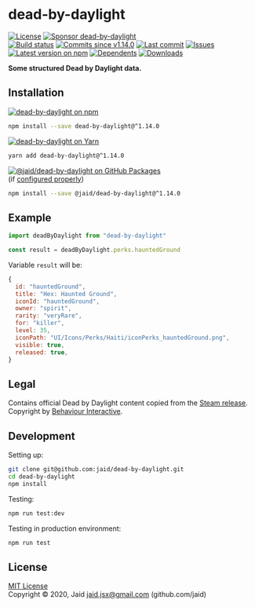 # dead-by-daylight


<a href="https://raw.githubusercontent.com/jaid/dead-by-daylight/master/license.txt"><img src="https://img.shields.io/github/license/jaid/dead-by-daylight?style=flat-square" alt="License"/></a> <a href="https://github.com/sponsors/jaid"><img src="https://img.shields.io/badge/<3-Sponsor-FF45F1?style=flat-square" alt="Sponsor dead-by-daylight"/></a>  
<a href="https://actions-badge.atrox.dev/jaid/dead-by-daylight/goto"><img src="https://img.shields.io/endpoint.svg?style=flat-square&url=https%3A%2F%2Factions-badge.atrox.dev%2Fjaid%2Fdead-by-daylight%2Fbadge" alt="Build status"/></a> <a href="https://github.com/jaid/dead-by-daylight/commits"><img src="https://img.shields.io/github/commits-since/jaid/dead-by-daylight/v1.14.0?style=flat-square&logo=github" alt="Commits since v1.14.0"/></a> <a href="https://github.com/jaid/dead-by-daylight/commits"><img src="https://img.shields.io/github/last-commit/jaid/dead-by-daylight?style=flat-square&logo=github" alt="Last commit"/></a> <a href="https://github.com/jaid/dead-by-daylight/issues"><img src="https://img.shields.io/github/issues/jaid/dead-by-daylight?style=flat-square&logo=github" alt="Issues"/></a>  
<a href="https://npmjs.com/package/dead-by-daylight"><img src="https://img.shields.io/npm/v/dead-by-daylight?style=flat-square&logo=npm&label=latest%20version" alt="Latest version on npm"/></a> <a href="https://github.com/jaid/dead-by-daylight/network/dependents"><img src="https://img.shields.io/librariesio/dependents/npm/dead-by-daylight?style=flat-square&logo=npm" alt="Dependents"/></a> <a href="https://npmjs.com/package/dead-by-daylight"><img src="https://img.shields.io/npm/dm/dead-by-daylight?style=flat-square&logo=npm" alt="Downloads"/></a>

**Some structured Dead by Daylight data.**





## Installation

<a href="https://npmjs.com/package/dead-by-daylight"><img src="https://img.shields.io/badge/npm-dead--by--daylight-C23039?style=flat-square&logo=npm" alt="dead-by-daylight on npm"/></a>

```bash
npm install --save dead-by-daylight@^1.14.0
```

<a href="https://yarnpkg.com/package/dead-by-daylight"><img src="https://img.shields.io/badge/Yarn-dead--by--daylight-2F8CB7?style=flat-square&logo=yarn&logoColor=white" alt="dead-by-daylight on Yarn"/></a>

```bash
yarn add dead-by-daylight@^1.14.0
```

<a href="https://github.com/jaid/dead-by-daylight/packages"><img src="https://img.shields.io/badge/GitHub Packages-@jaid/dead--by--daylight-24282e?style=flat-square&logo=github" alt="@jaid/dead-by-daylight on GitHub Packages"/></a>  
(if [configured properly](https://help.github.com/en/github/managing-packages-with-github-packages/configuring-npm-for-use-with-github-packages))

```bash
npm install --save @jaid/dead-by-daylight@^1.14.0
```



## Example


```javascript
import deadByDaylight from "dead-by-daylight"

const result = deadByDaylight.perks.hauntedGround
```

Variable `result` will be:

```javascript
{
  id: "hauntedGround",
  title: "Hex: Haunted Ground",
  iconId: "hauntedGround",
  owner: "spirit",
  rarity: "veryRare",
  for: "killer",
  level: 35,
  iconPath: "UI/Icons/Perks/Haiti/iconPerks_hauntedGround.png",
  visible: true,
  released: true,
}
```











## Legal

Contains official Dead by Daylight content copied from the [Steam release](https://store.steampowered.com/app/381210). Copyright by [Behaviour Interactive](https://bhvr.com/).

## Development



Setting up:
```bash
git clone git@github.com:jaid/dead-by-daylight.git
cd dead-by-daylight
npm install
```
Testing:
```bash
npm run test:dev
```
Testing in production environment:
```bash
npm run test
```


## License
[MIT License](https://raw.githubusercontent.com/jaid/dead-by-daylight/master/license.txt)  
Copyright © 2020, Jaid <jaid.jsx@gmail.com> (github.com/jaid)
